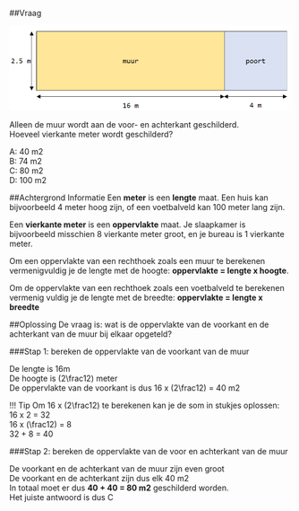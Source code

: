 ##Vraag

![muur](img/muur.png)

Alleen de muur wordt aan de voor- en achterkant geschilderd.  
Hoeveel vierkante meter wordt geschilderd?

A: 40 m2  
B: 74 m2  
C: 80 m2  
D: 100 m2

##Achtergrond Informatie
Een **meter** is een **lengte** maat. Een huis kan bijvoorbeeld 4 meter hoog zijn, of een voetbalveld kan 100 meter lang zijn.

Een **vierkante meter** is een **oppervlakte** maat. Je slaapkamer is bijvoorbeeld misschien 8 vierkante meter groot, en je bureau is 1 vierkante meter.

Om een oppervlakte van een rechthoek zoals een muur te berekenen vermenigvuldig je de lengte met de hoogte: **oppervlakte = lengte x hoogte**. 

Om de oppervlakte van een rechthoek zoals een voetbalveld te berekenen vermenig vuldig je de lengte met de breedte: **oppervlakte = lengte x breedte**

##Oplossing
De vraag is: wat is de oppervlakte van de voorkant en de achterkant van de muur bij elkaar opgeteld?

###Stap 1: bereken de oppervlakte van de voorkant van de muur

De lengte is 16m  
De hoogte is \(2\frac12\) meter  
De oppervlakte van de voorkant is dus 16 x \(2\frac12\) = 40 m2

!!! Tip
    Om 16 x \(2\frac12\) te berekenen kan je de som in stukjes oplossen:  
    16 x 2 = 32  
    16 x  \(\frac12\) = 8  
    32 + 8 = 40

###Stap 2: bereken de oppervlakte van de voor  en achterkant van de muur

De voorkant en de achterkant van de muur zijn even groot  
De voorkant en de achterkant zijn dus elk 40 m2  
In totaal moet er dus **40 + 40 = 80 m2** geschilderd worden.  
Het juiste antwoord is dus C 